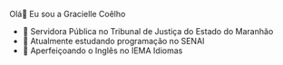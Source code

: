 Olá👋 Eu sou a Gracielle Coêlho


- 🔭 Servidora Pública no Tribunal de Justiça do Estado do Maranhão
- 🌱 Atualmente estudando programação no SENAI
- 👯 Aperfeiçoando o Inglês no IEMA Idiomas

